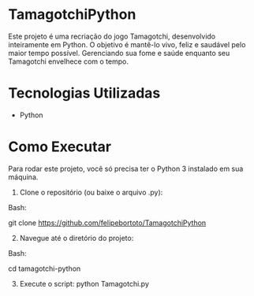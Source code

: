 # TamagotchiPython
Este projeto é uma recriação do jogo Tamagotchi, desenvolvido inteiramente em Python. O objetivo é mantê-lo vivo, feliz e saudável pelo maior tempo possível.
Gerenciando sua fome e saúde enquanto seu Tamagotchi envelhece com o tempo.

# Tecnologias Utilizadas
- Python

# Como Executar
Para rodar este projeto, você só precisa ter o Python 3 instalado em sua máquina.

1. Clone o repositório (ou baixe o arquivo .py):

Bash:

git clone https://github.com/felipebortoto/TamagotchiPython


2. Navegue até o diretório do projeto:

Bash:

cd tamagotchi-python

3. Execute o script:
python Tamagotchi.py






